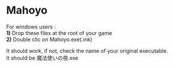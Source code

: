 # Mahoyo
For windows users :  
**1)** Drop these files at the root of your game  
**2)** Double clic on Mahoyo.exe(.ink)  

It should work, if not, check the name of your original executable.  
It should be 魔法使いの夜.exe 
